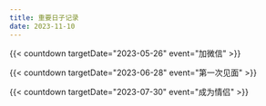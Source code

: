```yaml
---
title: 重要日子记录
date: 2023-11-10
---
```





{{< countdown targetDate="2023-05-26" event="加微信" >}} 



































{{< countdown targetDate="2023-06-28" event="第一次见面" >}} 


















{{< countdown targetDate="2023-07-30" event="成为情侣" >}} 







